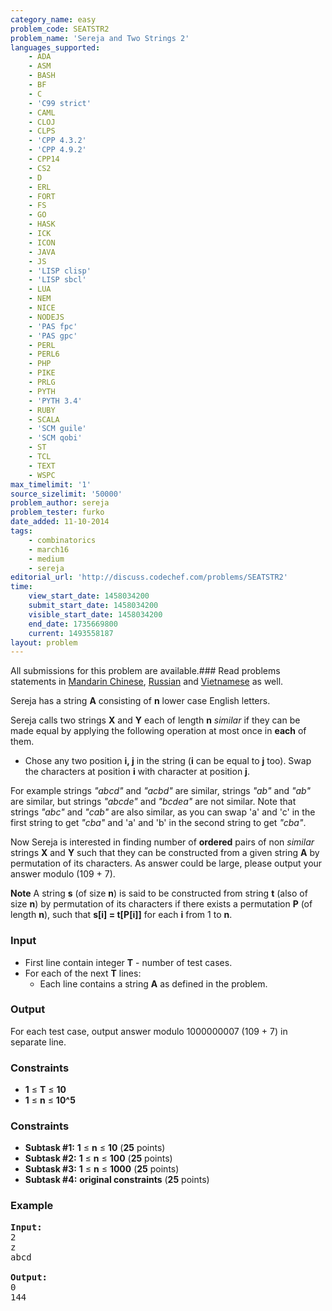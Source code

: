```yaml
---
category_name: easy
problem_code: SEATSTR2
problem_name: 'Sereja and Two Strings 2'
languages_supported:
    - ADA
    - ASM
    - BASH
    - BF
    - C
    - 'C99 strict'
    - CAML
    - CLOJ
    - CLPS
    - 'CPP 4.3.2'
    - 'CPP 4.9.2'
    - CPP14
    - CS2
    - D
    - ERL
    - FORT
    - FS
    - GO
    - HASK
    - ICK
    - ICON
    - JAVA
    - JS
    - 'LISP clisp'
    - 'LISP sbcl'
    - LUA
    - NEM
    - NICE
    - NODEJS
    - 'PAS fpc'
    - 'PAS gpc'
    - PERL
    - PERL6
    - PHP
    - PIKE
    - PRLG
    - PYTH
    - 'PYTH 3.4'
    - RUBY
    - SCALA
    - 'SCM guile'
    - 'SCM qobi'
    - ST
    - TCL
    - TEXT
    - WSPC
max_timelimit: '1'
source_sizelimit: '50000'
problem_author: sereja
problem_tester: furko
date_added: 11-10-2014
tags:
    - combinatorics
    - march16
    - medium
    - sereja
editorial_url: 'http://discuss.codechef.com/problems/SEATSTR2'
time:
    view_start_date: 1458034200
    submit_start_date: 1458034200
    visible_start_date: 1458034200
    end_date: 1735669800
    current: 1493558187
layout: problem
---
```

All submissions for this problem are available.###  Read problems statements in [Mandarin Chinese](http://www.codechef.com/download/translated/MARCH16/mandarin/SEATSTR2.pdf), [Russian](http://www.codechef.com/download/translated/MARCH16/russian/SEATSTR2.pdf) and [Vietnamese](http://www.codechef.com/download/translated/MARCH16/vietnamese/SEATSTR2.pdf) as well.

Sereja has a string **A** consisting of **n** lower case English letters.

Sereja calls two strings **X** and **Y** each of length **n** *similar* if they can be made equal by applying the following operation at most once in **each** of them.

- Chose any two position **i, j** in the string (**i** can be equal to **j** too). Swap the characters at position **i** with character at position **j**.

For example strings *"abcd"* and *"acbd"* are similar, strings *"ab"* and *"ab"* are similar, but strings *"abcde"* and *"bcdea"* are not similar. Note that strings *"abc"* and *"cab"* are also similar, as you can swap 'a' and 'c' in the first string to get *"cba"* and 'a' and 'b' in the second string to get *"cba"*.

Now Sereja is interested in finding number of **ordered** pairs of non *similar* strings **X** and **Y** such that they can be constructed from a given string **A** by permutation of its characters. As answer could be large, please output your answer modulo (109 + 7).

**Note** 
A string **s** (of size **n**) is said to be constructed from string **t** (also of size **n**) by permutation of its characters if there exists a permutation **P** (of length **n**), such that **s\[i\] = t\[P\[i\]\]** for each **i** from 1 to **n**.

### Input

- First line contain integer **T** - number of test cases.
- For each of the next **T** lines: 
  - Each line contains a string **A** as defined in the problem.

### Output

For each test case, output answer modulo 1000000007 (109 + 7) in separate line.

### Constraints

- **1** ≤ **T** ≤  **10**
- **1** ≤ **n** ≤  **10^5**

### Constraints

- **Subtask #1:** **1** ≤ **n** ≤  **10**  (**25** points)
- **Subtask #2:** **1** ≤ **n** ≤  **100**  (**25** points)
- **Subtask #3:** **1** ≤ **n** ≤  **1000**  (**25** points)
- **Subtask #4:** **original constraints** (**25** points)

### Example

<pre><b>Input:</b>
2
z
abcd

<b>Output:</b>
0
144
</pre>